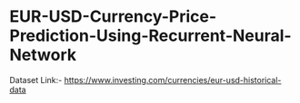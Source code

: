 # EUR-USD-Currency-Price-Prediction-Using-Recurrent-Neural-Network
Dataset Link:- https://www.investing.com/currencies/eur-usd-historical-data
